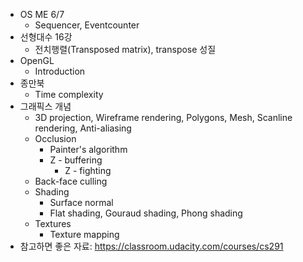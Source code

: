 * OS ME 6/7
    * Sequencer, Eventcounter
* 선형대수 16강
    * 전치행렬(Transposed matrix), transpose 성질
* OpenGL
    * Introduction
* 종만북 
    * Time complexity
* 그래픽스 개념
    * 3D projection, Wireframe rendering, Polygons, Mesh, Scanline rendering, Anti-aliasing
    * Occlusion
        * Painter's algorithm
        * Z - buffering
            * Z - fighting
    * Back-face culling
    * Shading
        * Surface normal
        * Flat shading, Gouraud shading, Phong shading
    * Textures
        * Texture mapping
* 참고하면 좋은 자료: https://classroom.udacity.com/courses/cs291
